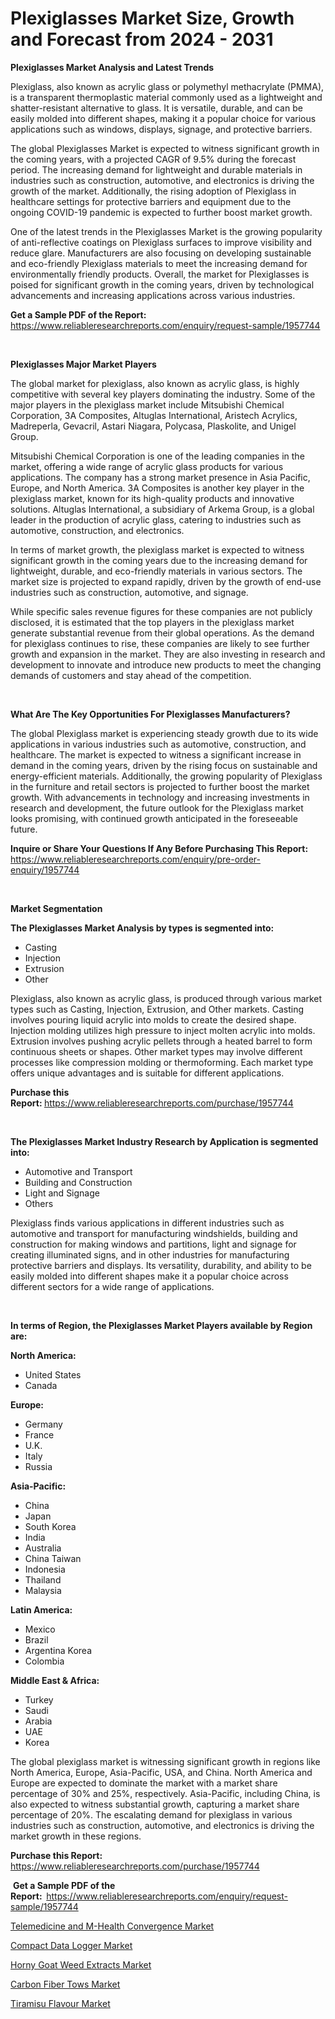 <p><h1>Plexiglasses Market Size, Growth and Forecast from 2024 - 2031</h1></p><p><strong>Plexiglasses Market Analysis and Latest Trends</strong></p>
<p><p>Plexiglass, also known as acrylic glass or polymethyl methacrylate (PMMA), is a transparent thermoplastic material commonly used as a lightweight and shatter-resistant alternative to glass. It is versatile, durable, and can be easily molded into different shapes, making it a popular choice for various applications such as windows, displays, signage, and protective barriers.</p><p>The global Plexiglasses Market is expected to witness significant growth in the coming years, with a projected CAGR of 9.5% during the forecast period. The increasing demand for lightweight and durable materials in industries such as construction, automotive, and electronics is driving the growth of the market. Additionally, the rising adoption of Plexiglass in healthcare settings for protective barriers and equipment due to the ongoing COVID-19 pandemic is expected to further boost market growth.</p><p>One of the latest trends in the Plexiglasses Market is the growing popularity of anti-reflective coatings on Plexiglass surfaces to improve visibility and reduce glare. Manufacturers are also focusing on developing sustainable and eco-friendly Plexiglass materials to meet the increasing demand for environmentally friendly products. Overall, the market for Plexiglasses is poised for significant growth in the coming years, driven by technological advancements and increasing applications across various industries.</p></p>
<p><strong>Get a Sample PDF of the Report:&nbsp;</strong> <a href="https://www.reliableresearchreports.com/enquiry/request-sample/1957744">https://www.reliableresearchreports.com/enquiry/request-sample/1957744</a></p>
<p>&nbsp;</p>
<p><strong>Plexiglasses Major Market Players</strong></p>
<p><p>The global market for plexiglass, also known as acrylic glass, is highly competitive with several key players dominating the industry. Some of the major players in the plexiglass market include Mitsubishi Chemical Corporation, 3A Composites, Altuglas International, Aristech Acrylics, Madreperla, Gevacril, Astari Niagara, Polycasa, Plaskolite, and Unigel Group.</p><p>Mitsubishi Chemical Corporation is one of the leading companies in the market, offering a wide range of acrylic glass products for various applications. The company has a strong market presence in Asia Pacific, Europe, and North America. 3A Composites is another key player in the plexiglass market, known for its high-quality products and innovative solutions. Altuglas International, a subsidiary of Arkema Group, is a global leader in the production of acrylic glass, catering to industries such as automotive, construction, and electronics.</p><p>In terms of market growth, the plexiglass market is expected to witness significant growth in the coming years due to the increasing demand for lightweight, durable, and eco-friendly materials in various sectors. The market size is projected to expand rapidly, driven by the growth of end-use industries such as construction, automotive, and signage.</p><p>While specific sales revenue figures for these companies are not publicly disclosed, it is estimated that the top players in the plexiglass market generate substantial revenue from their global operations. As the demand for plexiglass continues to rise, these companies are likely to see further growth and expansion in the market. They are also investing in research and development to innovate and introduce new products to meet the changing demands of customers and stay ahead of the competition.</p></p>
<p>&nbsp;</p>
<p><strong>What Are The Key Opportunities For Plexiglasses Manufacturers?</strong></p>
<p><p>The global Plexiglass market is experiencing steady growth due to its wide applications in various industries such as automotive, construction, and healthcare. The market is expected to witness a significant increase in demand in the coming years, driven by the rising focus on sustainable and energy-efficient materials. Additionally, the growing popularity of Plexiglass in the furniture and retail sectors is projected to further boost the market growth. With advancements in technology and increasing investments in research and development, the future outlook for the Plexiglass market looks promising, with continued growth anticipated in the foreseeable future.</p></p>
<p><strong>Inquire or Share Your Questions If Any Before Purchasing This Report:</strong> <a href="https://www.reliableresearchreports.com/enquiry/pre-order-enquiry/1957744">https://www.reliableresearchreports.com/enquiry/pre-order-enquiry/1957744</a></p>
<p>&nbsp;</p>
<p><strong>Market Segmentation</strong></p>
<p><strong>The Plexiglasses Market Analysis by types is segmented into:</strong></p>
<p><ul><li>Casting</li><li>Injection</li><li>Extrusion</li><li>Other</li></ul></p>
<p><p>Plexiglass, also known as acrylic glass, is produced through various market types such as Casting, Injection, Extrusion, and Other markets. Casting involves pouring liquid acrylic into molds to create the desired shape. Injection molding utilizes high pressure to inject molten acrylic into molds. Extrusion involves pushing acrylic pellets through a heated barrel to form continuous sheets or shapes. Other market types may involve different processes like compression molding or thermoforming. Each market type offers unique advantages and is suitable for different applications.</p></p>
<p><strong>Purchase this Report:&nbsp;</strong><a href="https://www.reliableresearchreports.com/purchase/1957744">https://www.reliableresearchreports.com/purchase/1957744</a></p>
<p>&nbsp;</p>
<p><strong>The Plexiglasses Market Industry Research by Application is segmented into:</strong></p>
<p><ul><li>Automotive and Transport</li><li>Building and Construction</li><li>Light and Signage</li><li>Others</li></ul></p>
<p><p>Plexiglass finds various applications in different industries such as automotive and transport for manufacturing windshields, building and construction for making windows and partitions, light and signage for creating illuminated signs, and in other industries for manufacturing protective barriers and displays. Its versatility, durability, and ability to be easily molded into different shapes make it a popular choice across different sectors for a wide range of applications.</p></p>
<p>&nbsp;</p>
<p><strong>In terms of Region, the Plexiglasses Market Players available by Region are:</strong></p>
<p>
    <p> <strong> North America: </strong>
        <ul>
            <li>United States</li>
            <li>Canada</li>
        </ul>
        </p> 
    <p> <strong> Europe: </strong>
        <ul>
            <li>Germany</li>
            <li>France</li>
            <li>U.K.</li>
            <li>Italy</li>
            <li>Russia</li>
        </ul>
        </p> 
    <p> <strong> Asia-Pacific: </strong>
        <ul>
            <li>China</li>
            <li>Japan</li>
            <li>South Korea</li>
            <li>India</li>
            <li>Australia</li>
            <li>China Taiwan</li>
            <li>Indonesia</li>
            <li>Thailand</li>
            <li>Malaysia</li>
        </ul>
        </p> 
    <p> <strong> Latin America: </strong>
        <ul>
            <li>Mexico</li>
            <li>Brazil</li>
            <li>Argentina Korea</li>
            <li>Colombia</li>
        </ul>
        </p> 
    <p> <strong> Middle East & Africa: </strong>
        <ul>
            <li>Turkey</li>
            <li>Saudi</li>
            <li>Arabia</li>
            <li>UAE</li>
            <li>Korea</li>
        </ul>
    </p>
    </p>
<p><p>The global plexiglass market is witnessing significant growth in regions like North America, Europe, Asia-Pacific, USA, and China. North America and Europe are expected to dominate the market with a market share percentage of 30% and 25%, respectively. Asia-Pacific, including China, is also expected to witness substantial growth, capturing a market share percentage of 20%. The escalating demand for plexiglass in various industries such as construction, automotive, and electronics is driving the market growth in these regions.</p></p>
<p><strong>Purchase this Report: </strong><a href="https://www.reliableresearchreports.com/purchase/1957744">https://www.reliableresearchreports.com/purchase/1957744</a></p>
<p>&nbsp;<strong>Get a Sample PDF of the Report:&nbsp;&nbsp;</strong><a href="https://www.reliableresearchreports.com/enquiry/request-sample/1957744">https://www.reliableresearchreports.com/enquiry/request-sample/1957744</a></p>
<p><strong></strong></p>
<p><p><a href="https://view.publitas.com/reportprime-1/telemedicine-and-m-health-convergence-market-size-focuses-on-market-dynamics-in-depth-analysis-and-future-projections-of-its-market-forecasted-for-period-from-2023-to-2030/">Telemedicine and M-Health Convergence Market</a></p><p><a href="https://gratis-rainforest-2ca.notion.site/Compact-Data-Logger-Market-Size-Furnishes-Valuable-Information-Encompassing-Market-Share-Market-Tre-dfcfed00c6094cb7bcbc335b325bb047">Compact Data Logger Market</a></p><p><a href="https://github.com/zjyglelu/Market-Research-Report-List-1/blob/main/horny-goat-weed-extracts-market.md">Horny Goat Weed Extracts Market</a></p><p><a href="https://github.com/mbisetmhermsr/Market-Research-Report-List-1/blob/main/carbon-fiber-tows-market.md">Carbon Fiber Tows Market</a></p><p><a href="https://issuu.com/reportprime-2/docs/tiramisu-flavour-market-size-2030.pptx">Tiramisu Flavour Market</a></p></p>